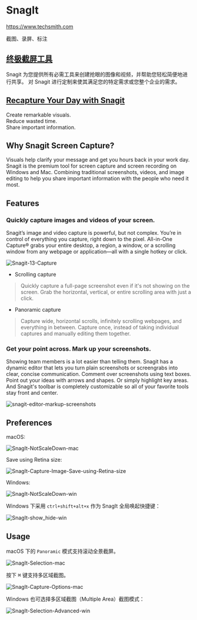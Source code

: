 # SnagIt

<https://www.techsmith.com>

截图、录屏、标注

## [终极截屏工具](http://www.snagit.com.cn/index.htm)

Snagit 为您提供所有必需工具来创建抢眼的图像和视频，并帮助您轻松简便地进行共享。
对 Snagit 进行定制来使其满足您的特定需求或您整个企业的需求。

## [Recapture Your Day with Snagit](https://www.techsmith.com/snagit.html)

Create remarkable visuals.  
Reduce wasted time.  
Share important information.  

## Why Snagit Screen Capture?

Visuals help clarify your message and get you hours back in your work day. Snagit is the premium tool for screen capture and screen recording on Windows and Mac. Combining traditional screenshots, videos, and image editing to help you share important information with the people who need it most.

## Features

### Quickly capture images and videos of your screen.

Snagit’s image and video capture is powerful, but not complex. You’re in control of everything you capture, right down to the pixel. All-in-One Capture® grabs your entire desktop, a region, a window, or a scrolling window from any webpage or application—all with a single hotkey or click.

![Snagit-13-Capture](https://assets.techsmith.com/Images/content/mkt-product-snagit/Snagit-13-Capture.gif)

- Scrolling capture

> Quickly capture a full-page screenshot even if it's not showing on the screen. Grab the horizontal, vertical, or entire scrolling area with just a click.

- Panoramic capture

> Capture wide, horizontal scrolls, infinitely scrolling webpages, and everything in between. Capture once, instead of taking individual captures and manually editing them together.

### Get your point across. Mark up your screenshots.

Showing team members is a lot easier than telling them. Snagit has a dynamic editor that lets you turn plain screenshots or screengrabs into clear, concise communication. Comment over screenshots using text boxes. Point out your ideas with arrows and shapes. Or simply highlight key areas. And Snagit's toolbar is completely customizable so all of your favorite tools stay front and center.

![snagit-editor-markup-screenshots](https://assets.techsmith.com/Images/content/mkt-product-snagit/snagit-editor-markup-screenshots.png)

## Preferences

macOS:

![SnagIt-NotScaleDown-mac](SnagIt/SnagIt-NotScaleDown-mac.png)

Save using Retina size:

![SnagIt-Capture-Image-Save-using-Retina-size](SnagIt/SnagIt-Capture-Image-Save-using-Retina-size.png)

Windows:

![SnagIt-NotScaleDown-win](SnagIt/SnagIt-NotScaleDown-win.png)

Windows 下采用 `ctrl+shift+alt+x` 作为 SnagIt 全局唤起快捷键：

![SnagIt-show_hide-win](SnagIt/SnagIt-show_hide-win.png)

## Usage

macOS 下的 `Panoramic` 模式支持滚动全景截屏。

![SnagIt-Selection-mac](SnagIt/SnagIt-Selection-mac.png)

按下 <kbd>⌘</kbd> 键支持多区域截图。

![SnagIt-Capture-Options-mac](SnagIt/SnagIt-Capture-Options-mac.png)

Windows 也可选择多区域截图（Multiple Area）截图模式：

![SnagIt-Selection-Advanced-win](SnagIt/SnagIt-Selection-Advanced-win.png)
